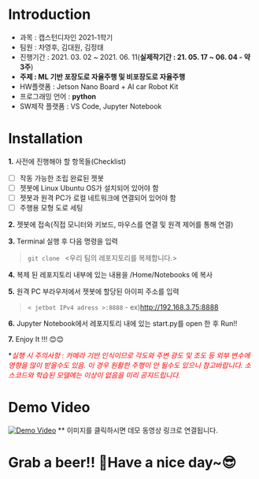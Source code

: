# Introduction

- 과목 : 캡스턴디자인 2021-1학기
- 팀원 : 차영후, 김대원, 김정태
- 진행기간 : 2021. 03. 02 ~ 2021. 06. 11(**실제작기간 : 21. 05. 17 ~ 06. 04 - 약 3주**)
- **주제 : ML 기반 포장도로 자율주행 및 비포장도로 자율주행** 
- HW플랫폼 : Jetson Nano Board + AI car Robot Kit
- 프로그래밍 언어 : **python**
- SW제작 플랫폼 :  VS Code, Jupyter Notebook

# Installation
**1.**  사전에 진행해야 할 항목들(Checklist)
 - [ ] 작동 가능한 조립 완료된 젯봇 
 - [ ] 젯봇에 Linux Ubuntu OS가 설치되어 있어야 함
 - [ ] 젯봇과 원격 PC가 로컬 네트워크에 연결되어 있어야 함
 - [ ] 주행용 모형 도로 세팅
	 
**2.** 젯봇에 접속(직접 모니터와 키보드, 마우스를 연결 및 원격 제어를 통해 연결)

**3.** Terminal 실행 후  다음 명령을 입력
>`git clone `
	 <우리 팀의 레포지토리를 복제합니다.>
	 
**4.** 복제 된 레포지토리 내부에 있는 내용을 /Home/Notebooks 에 복사

**5.** 원격 PC 부라우저에서 젯봇에 할당된 아이피 주소를 입력
>	`< jetbot IPv4 adress >:8888` - ex)http://192.168.3.75:8888
	
**6.**  Jupyter Notebook에서 레포지토리 내에 있는 start.py를 open 한 후 Run!!

**7.** Enjoy It !!!  😊😊

**<span style="color:red">*실행 시 주의사항 : 카메라 기반 인식이므로 각도와 주변 광도 및 조도 등 외부 변수에 영향을 많이 받을수도 있음. 이 경우 원활한 주행이 안 될수도 있으니 참고바랍니다. 소스코드와 학습된 모델에는 이상이 없음을 미리 공지드립니다.</span>**

# Demo Video
[![Demo Video](https://i.ytimg.com/vi/Ol9oHIX2zCQ/hqdefault.jpg?sqp=-oaymwEcCPYBEIoBSFXyq4qpAw4IARUAAIhCGAFwAcABBg==&rs=AOn4CLAnUxZtlCClq-hk5NVWGXQRK3_cLA)](https://www.youtube.com/watch?v=Ol9oHIX2zCQ)
** 이미지를 클릭하시면 데모 동영상 링크로 연결됩니다.

# Grab a beer!! 🍻Have a nice day~😎
